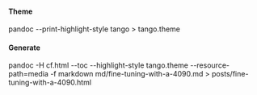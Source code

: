 #### Theme
pandoc --print-highlight-style tango > tango.theme



#### Generate
pandoc -H cf.html --toc --highlight-style tango.theme --resource-path=media -f markdown md/fine-tuning-with-a-4090.md > posts/fine-tuning-with-a-4090.html
